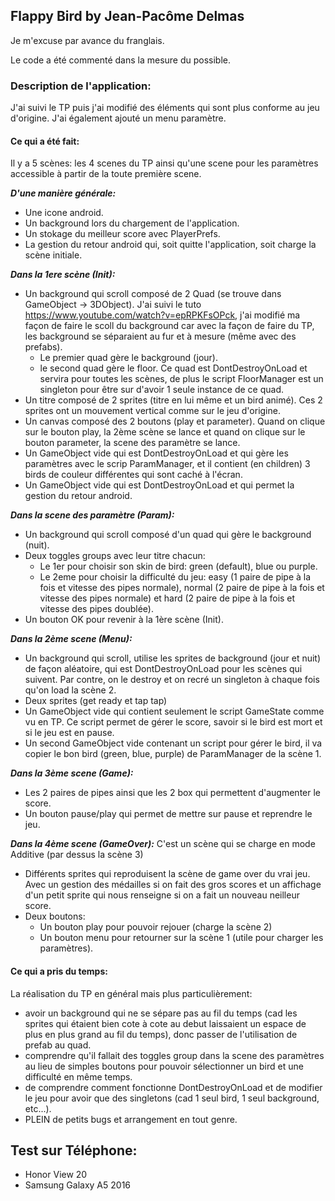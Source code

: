 ## **Flappy Bird by Jean-Pacôme Delmas**

Je m'excuse par avance du franglais.

Le code a été commenté dans la mesure du possible.

### **Description de l'application:**

J'ai suivi le TP puis j'ai modifié des éléments qui sont plus conforme au jeu d'origine.
J'ai également ajouté un menu paramètre.

#### **Ce qui a été fait:**

Il y a 5 scènes: les 4 scenes du TP ainsi qu'une scene pour les paramètres accessible à partir de la toute première scene.

_**D'une manière générale:**_

- Une icone android.
- Un background lors du chargement de l'application.
- Un stokage du meilleur score avec PlayerPrefs.
- La gestion du retour android qui, soit quitte l'application, soit charge la scène initiale.

_**Dans la 1ere scène (Init):**_

- Un background qui scroll composé de 2 Quad (se trouve dans GameObject -> 3DObject).
J'ai suivi le tuto https://www.youtube.com/watch?v=epRPKFsOPck, j'ai modifié ma façon de faire le scoll du background car
avec la façon de faire du TP, les background se séparaient au fur et à mesure (même avec des prefabs).
    - Le premier quad gère le background (jour).
    - le second quad gère le floor. Ce quad est DontDestroyOnLoad et servira pour toutes les scènes, de plus le script
    FloorManager est un singleton pour être sur d'avoir 1 seule instance de ce quad.
- Un titre composé de 2 sprites (titre en lui même et un bird animé). Ces 2 sprites ont un mouvement vertical comme sur
le jeu d'origine.
- Un canvas composé des 2 boutons (play et parameter). Quand on clique sur le bouton play, la 2ème scène se lance et
quand on clique sur le bouton parameter, la scene des paramètre se lance.
- Un GameObject vide qui est DontDestroyOnLoad et qui gère les paramètres avec le scrip ParamManager, et il contient
(en children) 3 birds de couleur différentes qui sont caché à l'écran.
- Un GameObject vide qui est DontDestroyOnLoad et qui permet la gestion du retour android.

**_Dans la scene des paramètre (Param):_**

- Un background qui scroll composé d'un quad qui gère le background (nuit).
- Deux toggles groups avec leur titre chacun:
    - Le 1er pour choisir son skin de bird: green (default), blue ou purple.
    - Le 2eme pour choisir la difficulté du jeu: easy (1 paire de pipe à la fois et vitesse des pipes normale),
    normal (2 paire de pipe à la fois et vitesse des pipes normale) et hard (2 paire de pipe à la fois et vitesse des
    pipes doublée).
- Un bouton OK pour revenir à la 1ère scène (Init).

**_Dans la 2ème scene (Menu):_**

- Un background qui scroll, utilise les sprites de background (jour et nuit) de façon aléatoire, qui est DontDestroyOnLoad
pour les scènes qui suivent. Par contre, on le destroy et on recré un singleton à chaque fois qu'on load la scène 2.
- Deux sprites (get ready et tap tap)
- Un GameObject vide qui contient seulement le script GameState comme vu en TP. Ce script permet de gérer le score, savoir
si le bird est mort et si le jeu est en pause.
- Un second GameObject vide contenant un script pour gérer le bird, il va copier le bon bird (green, blue, purple) de
ParamManager de la scène 1.

**_Dans la 3ème scene (Game):_**

- Les 2 paires de pipes ainsi que les 2 box qui permettent d'augmenter le score.
- Un bouton pause/play qui permet de mettre sur pause et reprendre le jeu.

**_Dans la 4ème scene (GameOver):_**
C'est un scène qui se charge en mode Additive (par dessus la scène 3)

- Différents sprites qui reproduisent la scène de game over du vrai jeu. Avec un gestion des médailles si on fait des gros
scores et un affichage d'un petit sprite qui nous renseigne si on a fait un nouveau neilleur score.
- Deux boutons:
    - Un bouton play pour pouvoir rejouer (charge la scène 2)
    - Un bouton menu pour retourner sur la scène 1 (utile pour charger les paramètres).

#### Ce qui a pris du temps:

La réalisation du TP en général mais plus particulièrement:
- avoir un background qui ne se sépare pas au fil du temps (cad les sprites qui étaient bien cote à cote au debut laissaient
un espace de plus en plus grand au fil du temps), donc passer de l'utilisation de prefab au quad.
- comprendre qu'il fallait des toggles group dans la scene des paramètres au lieu de simples boutons pour pouvoir sélectionner
un bird et une difficulté en même temps.
- de comprendre comment fonctionne DontDestroyOnLoad et de modifier le jeu pour avoir que des singletons (cad 1 seul bird,
1 seul background, etc...).
- PLEIN de petits bugs et arrangement en tout genre.

## **Test sur Téléphone:**

- Honor View 20
- Samsung Galaxy A5 2016

